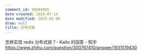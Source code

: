 ```yaml
---
comment_id: 30b849b5
date created: 2024-07-14
date modified: 2025-02-06
draw: null
title: 分布式锁
---
```

怎样实现 redis 分布式锁？- Kaito 的回答 - 知乎  
https://www.zhihu.com/question/300767410/answer/1931519430
